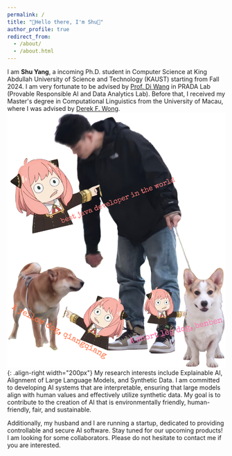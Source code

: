 ```yaml
---
permalink: /
title: "👋Hello there, I'm Shu🌲"
author_profile: true
redirect_from: 
  - /about/
  - /about.html
---
```

I am **Shu Yang**, a incoming Ph.D. student in Computer Science at King Abdullah University of Science and Technology (KAUST) starting from Fall 2024. I am very fortunate to be advised by [Prof. Di Wang](https://shao3wangdi.github.io/) in PRADA Lab (Provable Responsible AI and Data Analytics Lab). Before that, I received my Master's degree in Computational Linguistics from the University of Macau, where I was advised by [Derek F. Wong](https://www.fst.um.edu.mo/personal/derek-wong/).
![my family](../images/myfamily.jpg){: .align-right width="200px"}
My research interests include Explainable AI, Alignment of Large Language Models, and Synthetic Data. I am committed to developing AI systems that are interpretable, ensuring that large models align with human values and effectively utilize synthetic data. My goal is to contribute to the creation of AI that is environmentally friendly, human-friendly, fair, and sustainable.

Additionally, my husband and I are running a startup, dedicated to providing controllable and secure AI software. Stay tuned for our upcoming products!
I am looking for some collaborators. Please do not hesitate to contact me if you are interested.
